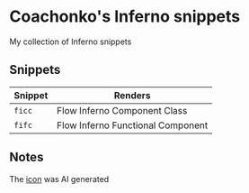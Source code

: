 # Coachonko's Inferno snippets

My collection of Inferno snippets

## Snippets

| Snippet | Renders                                       |
| ------- | --------------------------------------------- |
| `ficc`  | Flow Inferno Component Class                  |
| `fifc`  | Flow Inferno Functional Component             |

## Notes

The [icon](./img/logo.jpeg) was AI generated